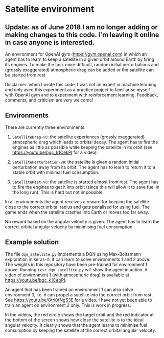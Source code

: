 # Satellite environment

## Update: as of June 2018 I am no longer adding or making changes to this code. I'm leaving it online in case anyone is interested.

An environment for OpenAI gym (https://gym.openai.com) in which an agent has to
learn to keep a satellite in a given orbit around Earth by firing its engines.
To make the task more difficult, random initial perturbations and (grossly
exaggerated) atmospheric drag can be added or the satellite can be started from
rest.

Disclaimer: when I wrote this code, I was not an expert in machine learning and
only used this experiment as a practice project to familiarise myself with
OpenAI gym and to experiment with reinforcement learning.
Feedback, comments, and criticism are very welcome!

## Environments
There are currently three environments:

1. `SatelliteDrag-v0`: the satellite experiences (grossly exaggerated) atmospheric
drag which leads to orbital decay. The agent has to fire the engines as little
as possible while keeping the satellite in its orbit (see
https://youtu.be/bgc_k1CebPI for a video).

2. `SatellitePerturbation-v0`: the satellite is given a random initial
perturbation away from its orbit. The agent has to learn to return it to a
stable orbit with minimal fuel consumption.

3. `SatelliteRest-v0`: the satellite is started almost from rest. The agent
has to fire the engines to get it into orbit (since this will allow it to save
fuel in the long run). This is hard but not impossible.

In all environments the agent receives a reward for keeping the satellite close
to the correct orbital radius and gets penalised for using fuel. The game ends
when the satellite crashes into Earth or moves too far away.

No reward based on the angular velocity is given. The agent has to learn the
correct orbital angular velocity by minimising fuel consumption.

## Example solution
The file `dqn_satellite.py` implements a DQN using Max-Boltzmann exploration in
keras-rl. It can learn to solve environments 1 and 2 above.
The weights in this repository have been pre-trained for environment 1 above.
Running `test_dqn_satellite.py` will show the agent in action.
A video of environment 1 (with atmospheric drag) is available at
https://youtu.be/bgc_k1CebPI.

An agent that has been trained on environment 1 can also solve environment 3,
i.e. it can propel a satellite into the correct orbit from rest.
See https://youtu.be/Otri0fNgS3E for a video.
I have not yet been able to train an agent on environment 3 only. This is work
in progress.

In the videos, the red circle
shows the target orbit and the red indicator at the bottom of the screen shows
how close the satellite is to the ideal angular velocity. It clearly shows that
the agent learns to minimise fuel consumption by keeping the satellite at the
correct orbital angular velocity.
